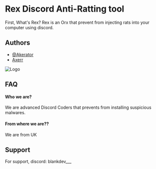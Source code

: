 
# Rex Discord Anti-Ratting tool
First, What's Rex?
Rex is an Orx that prevent from injecting rats into your computer using discord.








## Authors

- [@Akerator]()
- [Axerr]()




![Logo](https://cdn.discordapp.com/attachments/1149425445364830208/1150403602188345344/Bez_tytuu.png)


## FAQ

#### Who we are?

We are advanced Discord Coders that prevents from installing suspicious malwares.

#### From where we are??

We are from UK


## Support

For support, discord: blankdev___

